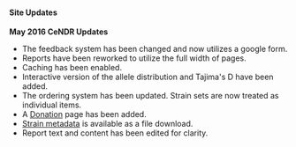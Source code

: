 #### Site Updates

__May 2016 CeNDR Updates__

* The feedback system has been changed and now utilizes a google form.
* Reports have been reworked to utilize the full width of pages.
* Caching has been enabled.
* Interactive version of the allele distribution and Tajima's D have been added.
* The ordering system has been updated. Strain sets are now treated as individual items.
* A [Donation](/donate/) page has been added.
* [Strain metadata](/strain/metadata.tsv) is available as a file download.
* Report text and content has been edited for clarity.